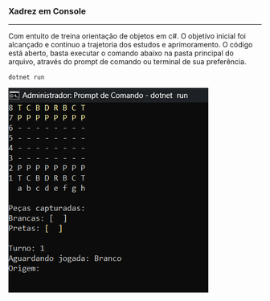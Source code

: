 ### Xadrez em Console
<hr/>

Com entuito de treina orientação de objetos em c#. O objetivo inicial foi alcançado e continuo a trajetoria dos estudos e aprimoramento. O código está aberto, basta executar o comando abaixo na pasta principal do arquivo, através do prompt de comando ou terminal de sua preferência.

    dotnet run

![Game](img/console.png)
 